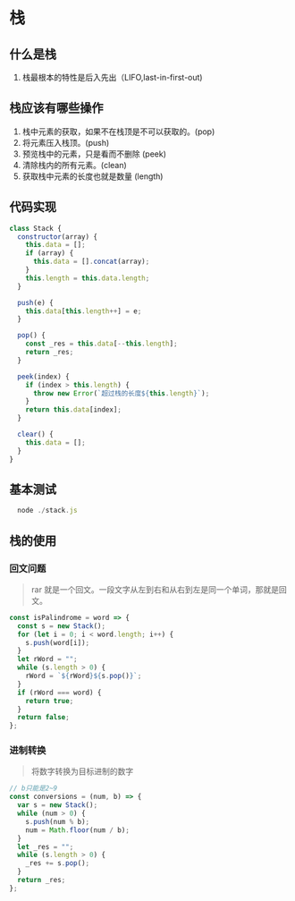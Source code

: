 # 栈

## 什么是栈

1. 栈最根本的特性是后入先出（LIFO,last-in-first-out)

## 栈应该有哪些操作

1. 栈中元素的获取，如果不在栈顶是不可以获取的。(pop)
2. 将元素压入栈顶。(push)
3. 预览栈中的元素，只是看而不删除 (peek)
4. 清除栈内的所有元素。(clean)
5. 获取栈中元素的长度也就是数量 (length)

## 代码实现

```js
class Stack {
  constructor(array) {
    this.data = [];
    if (array) {
      this.data = [].concat(array);
    }
    this.length = this.data.length;
  }

  push(e) {
    this.data[this.length++] = e;
  }

  pop() {
    const _res = this.data[--this.length];
    return _res;
  }

  peek(index) {
    if (index > this.length) {
      throw new Error(`超过栈的长度${this.length}`);
    }
    return this.data[index];
  }

  clear() {
    this.data = [];
  }
}
```

## 基本测试

```js
  node ./stack.js
```

## 栈的使用

### 回文问题

> rar 就是一个回文。一段文字从左到右和从右到左是同一个单词，那就是回文。

```js
const isPalindrome = word => {
  const s = new Stack();
  for (let i = 0; i < word.length; i++) {
    s.push(word[i]);
  }
  let rWord = "";
  while (s.length > 0) {
    rWord = `${rWord}${s.pop()}`;
  }
  if (rWord === word) {
    return true;
  }
  return false;
};
```

### 进制转换

> 将数字转换为目标进制的数字

```js
// b只能是2~9
const conversions = (num, b) => {
  var s = new Stack();
  while (num > 0) {
    s.push(num % b);
    num = Math.floor(num / b);
  }
  let _res = "";
  while (s.length > 0) {
    _res += s.pop();
  }
  return _res;
};
```
